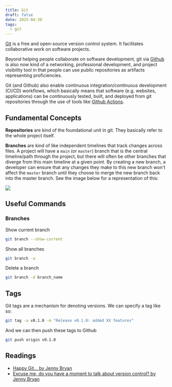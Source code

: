 ```yaml
---
title: Git
draft: false
date: 2025-04-30
tags:
  - git
---
```

[Git](https://git-scm.com/) is a free and open-source version control system. It facilitates collaborative work on software projects.

Beyond helping people collaborate on software development, git via [Github](https://github.com/) is also now kind of a networking, professional development, and project visibility tool in that people can use public repositories as artifacts representing proficiencies.

Git (and Github) also enable continuous integration/continuous development (CI/CD) workflows, which basically means that software (e.g. websites, applications) can be continuously tested, built, and deployed from git repositories through the use of tools like [Github Actions](https://github.com/features/actions).

## Fundamental Concepts

**Repositories** are kind of the foundational unit in git. They basically refer to the whole project itself.

**Branches** are kind of like independent timelines that track changes across files. A project will have a `main` (or `master`) branch that is the central timeline/path through the project, but there will often be other branches that diverge from this main timeline at a given point. By creating a new branch, a developer can ensure that any changes they make to this new branch won't affect the `master` branch until they choose to merge the new branch back into the master branch. See the image below for a representation of this:

![](https://gitbookdown.dallasdatascience.com/img/git_branch_merge.png)

## Useful Commands

### Branches

Show current branch

```bash
git branch --show-current
```

Show all branches

```bash
git branch -a
```

Delete a branch

```bash
git branch -d branch_name
```

## Tags

Git tags are a mechanism for denoting versions. We can specify a tag like so:

```bash
git tag -a v0.1.0 -m "Release v0.1.0: added XX features"
```

And we can then push these tags to Github

```bash
git push origin v0.1.0
```
## Readings

- [Happy Git... by Jenny Bryan](https://happygitwithr.com/)
- [Excuse me, do you have a moment to talk about version control? by Jenny Bryan](https://peerj.com/preprints/3159v2/)